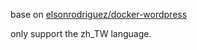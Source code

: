 base on [elsonrodriguez/docker-wordpress](https://github.com/elsonrodriguez/docker-wordpress)

only support the zh_TW language.
